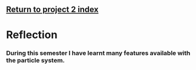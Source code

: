 ## <a href="project2">Return to project 2 index</a>


# Reflection

### During this semester I have learnt many features available with the particle system.

